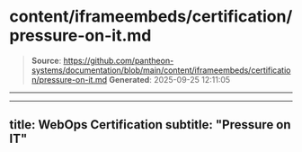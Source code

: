 # content/iframeembeds/certification/pressure-on-it.md

> **Source**: https://github.com/pantheon-systems/documentation/blob/main/content/iframeembeds/certification/pressure-on-it.md
> **Generated**: 2025-09-25 12:11:05

---

---
title: WebOps Certification
subtitle: "Pressure on IT"
---

<Partial file="certification-guide/pressure-on-it.md" />
